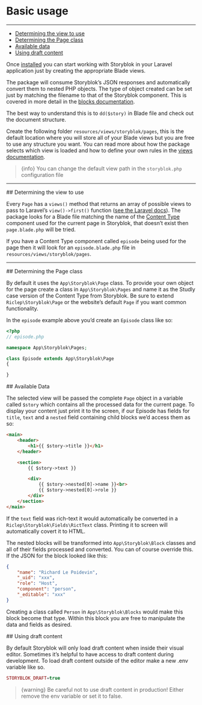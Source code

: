 # Basic usage

---

- [Determining the view to use](#determining-view)
- [Determining the Page class](#the-page-class)
- [Available data](#available-data)
- [Using draft content](#draft-content)


Once [installed](/{{route}}/{{version}}/installation) you can start working with Storyblok in your Laravel application just by creating the appropriate Blade views.

The package will consume Storyblok’s JSON responses and automatically convert them to nested PHP objects. The type of object created can be set just by matching the filename to that of the Storyblok component. This is covered in more detail in the [blocks documentation](/{{route}}/{{version}}/blocks).

The best way to understand this is to `dd($story)` in Blade file and check out the document structure.

Create the following folder `resources/views/storyblok/pages`, this is the default location where you will store all of your Blade views but you are free to use any structure you want. You can read more about how the package selects which view is loaded and how to define your own rules in the [views documentation](/{{route}}/{{version}}/views).

> {info} You can change the default view path in the `storyblok.php` configuration file

---

<a name="determining-view">
## Determining the view to use
</a>

Every `Page` has a `views()` method that returns an array of possible views to pass to Laravel’s `view()->first()` function ([see the Laravel docs](https://laravel.com/docs/7.x/views)). The package looks for a Blade file matching the name of the [Content Type](https://www.storyblok.com/docs/the-key-concept#content-types) component used for the current page in Storyblok, that doesn’t exist then `page.blade.php` will be tried.

If you have a Content Type component called `episode` being used for the page then it will look for an `episode.blade.php` file in `resources/views/storyblok/pages`.

---

<a name="the-page-class">
## Determining the Page class
</a>

By default it uses the `App\Storyblok\Page` class. To provide your own object for the page create a class in `App\Storyblok\Pages` and name it as the Studly case version of the Content Type from Storyblok. Be sure to extend `Riclep\Storyblok\Page` or the website’s default `Page` if you want common functionality.

In the `episode` example above you’d create an `Episode` class like so:

```php
<?php
// episode.php

namespace App\Storyblok\Pages;

class Episode extends App\Storyblok\Page
{

}
```

<a name="available-data">
## Available Data
</a>

The selected view will be passed the complete `Page` object in a variable called `$story` which contains all the processed data for the current page. To display your content just print it to the screen, if our Episode has fields for `title`, `text` and a `nested` field containing child blocks we’d access them as so:

```html
<main>
    <header>
        <h1>{{ $story->title }}</h1>
    </header>

    <section>
        {{ $story->text }}

        <div>
        	{{ $story->nested[0]->name }}<br>
        	{{ $story->nested[0]->role }}
        </div>
    </section>
</main>

```

If the `text` field was rich-text it would automatically be converted in a `Riclep\Storyblok\Fields\RictText` class. Printing it to screen will automatically covert it to HTML.

The nested blocks will be transformed into `App\Storyblok\Block` classes and all of their fields processed and converted. You can of course override this. If the JSON for the block looked like this:

```json
{
    "name": "Richard Le Poidevin",
    "_uid": "xxx",
    "role": "Host",
    "component": "person",
    "_editable": "xxx"
}
```

Creating a class called `Person` in `App\Storyblok\Blocks` would make this block become that type. Within this block you are free to manipulate the data and fields as desired.



<a name="draft-content">
## Using draft content
</a>

By default Storyblok will only load draft content when inside their visual editor. Sometimes it’s helpful to have access to draft content during development. To load draft content outside of the editor make a new .env variable like so.

```php
STORYBLOK_DRAFT=true
```

> {warning} Be careful not to use draft content in production! Either remove the env variable or set it to false.
